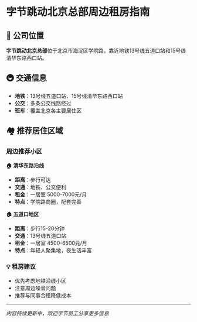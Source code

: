 # 字节跳动北京总部周边租房指南

## 📍 公司位置

**字节跳动北京总部**位于北京市海淀区学院路，靠近地铁13号线五道口站和15号线清华东路西口站。

## 🚇 交通信息

- **地铁**：13号线五道口站、15号线清华东路西口站
- **公交**：多条公交线路经过
- **班车**：覆盖北京各主要居住区

## 🏘️ 推荐居住区域

### 周边推荐小区

**🏠 清华东路沿线**

- **距离**：步行可达
- **交通**：地铁、公交便利
- **租金**：一居室 5000-7000元/月
- **特点**：学院路商圈，配套完善

**🏠 五道口地区**

- **距离**：步行15-20分钟
- **交通**：13号线五道口站
- **租金**：一居室 4500-6500元/月
- **特点**：年轻人聚集地，夜生活丰富

### 💡 租房建议

- 优先考虑地铁沿线小区
- 注意周边噪音问题
- 推荐与同事合租降低成本

---

*内容持续更新中，欢迎字节员工分享更多信息*
